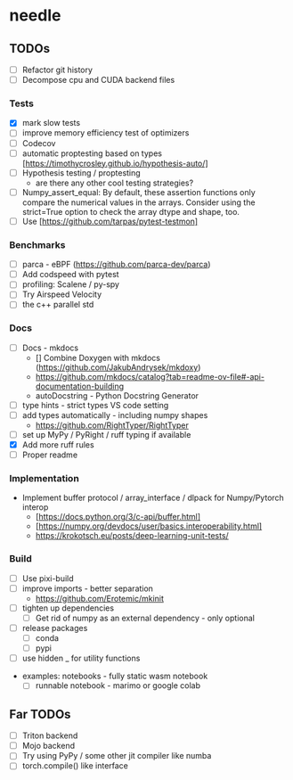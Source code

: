 # needle

## TODOs

- [ ] Refactor git history
- [ ] Decompose cpu and CUDA backend files

### Tests

- [x] mark slow tests
- [ ] improve memory efficiency test of optimizers
- [ ] Codecov
- [ ] automatic proptesting based on types [https://timothycrosley.github.io/hypothesis-auto/]
- [ ] Hypothesis testing / proptesting
  - are there any other cool testing strategies?
- [ ] Numpy_assert_equal: By default, these assertion functions only compare the numerical values in the arrays. Consider using the strict=True option to check the array dtype and shape, too.
- [ ] Use [https://github.com/tarpas/pytest-testmon]

### Benchmarks

- [ ] parca - eBPF (<https://github.com/parca-dev/parca>)
- [ ] Add codspeed with pytest
- [ ] profiling: Scalene / py-spy
- [ ] Try Airspeed Velocity
- [ ] the c++ parallel std

### Docs

- [ ] Docs - mkdocs
  - [] Combine Doxygen with mkdocs (<https://github.com/JakubAndrysek/mkdoxy>)
  - <https://github.com/mkdocs/catalog?tab=readme-ov-file#-api-documentation-building>
  - autoDocstring - Python Docstring Generator
- [ ] type hints - strict types VS code setting
- [ ] add types automatically - including numpy shapes
  - <https://github.com/RightTyper/RightTyper>
- [ ] set up MyPy / PyRight / ruff typing if available
- [x] Add more ruff rules
- [ ] Proper readme

### Implementation

- Implement buffer protocol / array_interface / dlpack for Numpy/Pytorch interop
  - [https://docs.python.org/3/c-api/buffer.html]
  - [https://numpy.org/devdocs/user/basics.interoperability.html]
  - <https://krokotsch.eu/posts/deep-learning-unit-tests/>

### Build

- [ ] Use pixi-build
- [ ] improve imports - better separation
  - <https://github.com/Erotemic/mkinit>
- [ ] tighten up dependencies
  - [ ] Get rid of numpy as an external dependency - only optional
- [ ] release packages
  - [ ] conda
  - [ ] pypi
- [ ] use hidden _ for utility functions
- examples: notebooks - fully static wasm notebook
  - [ ] runnable notebook - marimo or google colab

## Far TODOs

- [ ] Triton backend
- [ ] Mojo backend
- [ ] Try using PyPy / some other jit compiler like numba
- [ ] torch.compile() like interface
